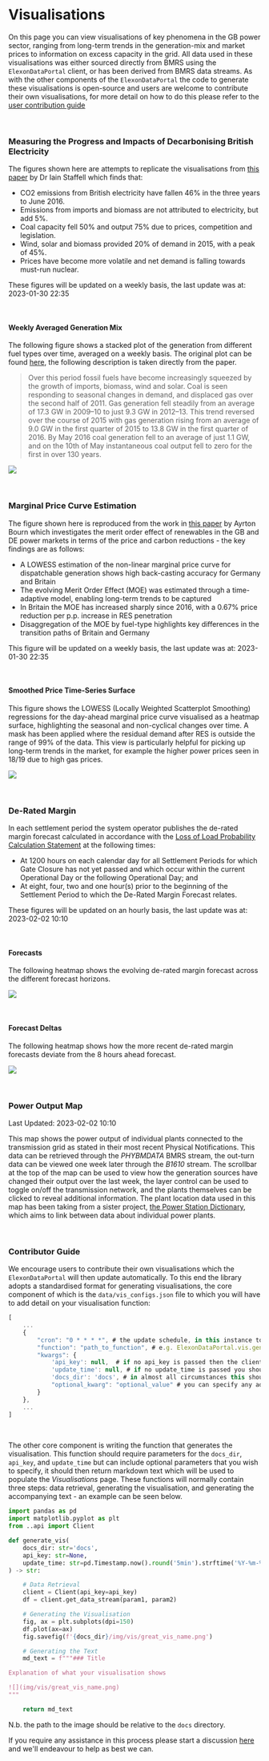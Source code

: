 # Visualisations

On this page you can view visualisations of key phenomena in the GB power sector, ranging from long-term trends in the generation-mix and market prices to information on excess capacity in the grid. All data used in these visualisations was either sourced directly from BMRS using the `ElexonDataPortal` client, or has been derived from BMRS data streams. As with the other components of the `ElexonDataPortal` the code to generate these visualisations is open-source and users are welcome to contribute their own visualisations, for more detail on how to do this please refer to the [user contribution guide](#contributor-guide)
    

<br>

### Measuring the Progress and Impacts of Decarbonising British Electricity

The figures shown here are attempts to replicate the visualisations from [this paper](https://www.sciencedirect.com/science/article/pii/S0301421516307017) by Dr Iain Staffell which finds that:

* CO2 emissions from British electricity have fallen 46% in the three years to June 2016.
* Emissions from imports and biomass are not attributed to electricity, but add 5%.
* Coal capacity fell 50% and output 75% due to prices, competition and legislation.
* Wind, solar and biomass provided 20% of demand in 2015, with a peak of 45%.
* Prices have become more volatile and net demand is falling towards must-run nuclear.

These figures will be updated on a weekly basis, the last update was at: 2023-01-30 22:35

<br>

#### Weekly Averaged Generation Mix

The following figure shows a stacked plot of the generation from different fuel types over time, averaged on a weekly basis. The original plot can be found [here](https://www.sciencedirect.com/science/article/pii/S0301421516307017#f0030), the following description is taken directly from the paper.

> Over this period fossil fuels have become increasingly squeezed by the growth of imports, biomass, wind and solar. Coal is seen responding to seasonal changes in demand, and displaced gas over the second half of 2011. Gas generation fell steadily from an average of 17.3 GW in 2009–10 to just 9.3 GW in 2012–13. This trend reversed over the course of 2015 with gas generation rising from an average of 9.0 GW in the first quarter of 2015 to 13.8 GW in the first quarter of 2016. By May 2016 coal generation fell to an average of just 1.1 GW, and on the 10th of May instantaneous coal output fell to zero for the first in over 130 years.

![](img/vis/ei_stacked_fuel.png)


<br>

### Marginal Price Curve Estimation

The figure shown here is reproduced from the work in [this paper](https://ayrtonb.github.io/Merit-Order-Effect/#paper) by Ayrton Bourn which investigates the merit order effect of renewables in the GB and DE power markets in terms of the price and carbon reductions - the key findings are as follows:

* A LOWESS estimation of the non-linear marginal price curve for dispatchable generation shows high back-casting accuracy for Germany and Britain
* The evolving Merit Order Effect (MOE) was estimated through a time-adaptive model, enabling long-term trends to be captured
* In Britain the MOE has increased sharply since 2016, with a 0.67% price reduction per p.p. increase in RES penetration
* Disaggregation of the MOE by fuel-type highlights key differences in the transition paths of Britain and Germany

This figure will be updated on a weekly basis, the last update was at: 2023-01-30 22:35

<br>

#### Smoothed Price Time-Series Surface

This figure shows the LOWESS (Locally Weighted Scatterplot Smoothing) regressions for the day-ahead marginal price curve visualised as a heatmap surface, highlighting the seasonal and non-cyclical changes over time. A mask has been applied where the residual demand after RES is outside the range of 99% of the data. This view is particularly helpful for picking up long-term trends in the market, for example the higher power prices seen in 18/19 due to high gas prices.


![](img/vis/moe_surface.png)


<br>

### De-Rated Margin

In each settlement period the system operator publishes the de-rated margin forecast calculated in accordance with the [Loss of Load Probability Calculation Statement](https://www.elexon.co.uk/documents/bsc-codes/lolp/loss-of-load-probability-calculation-statement/) at the following times:

* At 1200 hours on each calendar day for all Settlement Periods for which Gate Closure has not yet passed and which occur within the current Operational Day or the following Operational Day; and
* At eight, four, two and one hour(s) prior to the beginning of the Settlement Period to which the De-Rated Margin Forecast relates.

These figures will be updated on an hourly basis, the last update was at: 2023-02-02 10:10

<br>

#### Forecasts

The following heatmap shows the evolving de-rated margin forecast across the different forecast horizons.

![](img/vis/drm_fcst_htmp.png)

<br>

#### Forecast Deltas

The following heatmap shows how the more recent de-rated margin forecasts deviate from the 8 hours ahead forecast.

![](img/vis/drm_fcst_delta_htmp.png)


<br>

### Power Output Map

Last Updated: 2023-02-02 10:10

This map shows the power output of individual plants connected to the transmission grid as stated in their most recent Physical Notifications. This data can be retrieved through the *PHYBMDATA* BMRS stream, the out-turn data can be viewed one week later through the *B1610* stream. The scrollbar at the top of the map can be used to view how the generation sources have changed their output over the last week, the layer control can be used to toggle on/off the transmission network, and the plants themselves can be clicked to reveal additional information. The plant location data used in this map has been taking from a sister project, [the Power Station Dictionary](https://osuked.github.io/Power-Station-Dictionary/), which aims to link between data about individual power plants.

<div id="map"></div>

<br>

### Contributor Guide

We encourage users to contribute their own visualisations which the `ElexonDataPortal` will then update automatically. To this end the library adopts a standardised format for generating visualisations, the core component of which is the `data/vis_configs.json` file to which you will have to add detail on your visualisation function:

```javascript
[
    ...
    {
        "cron": "0 * * * *", # the update schedule, in this instance to run at midnight every sunday
        "function": "path_to_function", # e.g. ElexonDataPortal.vis.generate_vis
        "kwargs": {
            'api_key': null,  # if no api_key is passed then the client will try and look for the `BMRS_API_KEY` environment variable
            'update_time': null, # if no update_time is passed you should generate it yourself, e.g. with `pd.Timestamp.now().round('5min').strftime('%Y-%m-%d %H:%M')`
            'docs_dir': 'docs', # in almost all circumstances this should just be `docs`
            "optional_kwarg": "optional_value" # you can specify any additional keyword arguments that your function requires
        }
    },
    ...
]
```

<br>

The other core component is writing the function that generates the visualisation. This function should require parameters for the `docs_dir`, `api_key`, and `update_time` but can include optional parameters that you wish to specify, it should then return markdown text which will be used to populate the *Visualisations* page. These functions will normally contain three steps: data retrieval, generating the visualisation, and generating the accompanying text - an example can be seen below.

```python
import pandas as pd
import matplotlib.pyplot as plt
from ..api import Client

def generate_vis(
    docs_dir: str='docs',
    api_key: str=None,
    update_time: str=pd.Timestamp.now().round('5min').strftime('%Y-%m-%d %H:%M'),
) -> str:

    # Data Retrieval
    client = Client(api_key=api_key)
    df = client.get_data_stream(param1, param2)

    # Generating the Visualisation
    fig, ax = plt.subplots(dpi=150)
    df.plot(ax=ax)
    fig.savefig(f'{docs_dir}/img/vis/great_vis_name.png')

    # Generating the Text
    md_text = f"""### Title

Explanation of what your visualisation shows

![](img/vis/great_vis_name.png)
"""

    return md_text
```

N.b. the path to the image should be relative to the `docs` directory.

If you require any assistance in this process please start a discussion [here](https://github.com/OSUKED/ElexonDataPortal/discussions) and we'll endeavour to help as best we can.
